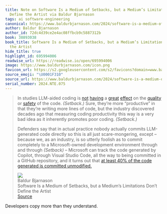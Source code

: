 ```yaml
---
title: Note on Software Is a Medium of Setbacks, but a Medium’s Limitations Don’t
  Define the Artist via Baldur Bjarnason
tags: ai software-engineering
canonical: https://www.baldurbjarnason.com/2024/software-is-a-medium-of-setbacks/
author: Baldur Bjarnason
author_id: 72dc4d39ce2e4ac08ffbcb9c5887312b
book: 38893038
book_title: Software Is a Medium of Setbacks, but a Medium’s Limitations Don’t Define
  the Artist
hide_title: true
highlight_id: 695994006
readwise_url: https://readwise.io/open/695994006
image: https://www.baldurbjarnason.com/icon.png
favicon_url: https://s2.googleusercontent.com/s2/favicons?domain=www.baldurbjarnason.com
source_emoji: "\U0001F310"
source_url: https://www.baldurbjarnason.com/2024/software-is-a-medium-of-setbacks/#:~:text=In%20studies%20LLM-aided,%28https%3A%2F%2Fwww.microsoft.com%2Fen-us%2FInvestor%2Fevents%2FFY-2023%2FMorgan-Stanley-TMT-Conference%23%3A%7E%3Atext%3DScott%2520Guthrie%253A%2520I%2520think%2520you%2527re%2Cis%2520now%2520AI%252Dgenerated%2520and%2520unmodified%29
serial_number: 2024.NTE.075
---
```

> In studies LLM-aided coding is [not](https://visualstudiomagazine.com/Articles/2024/01/25/copilot-research.aspx) [having](https://arxiv.org/abs/2211.03622) a [great](https://arxiv.org/abs/2108.09293) [effect](https://arxiv.org/abs/2208.09727) on the [quality](https://softwarecrisis.dev/letters/ai-and-software-quality/) or [safety](https://arstechnica.com/information-technology/2024/01/ai-poisoning-could-turn-open-models-into-destructive-sleeper-agents-says-anthropic/) of the code. *(Setback.)* Sure, they’re more “productive” in that they’re writing more lines of code, but the industry discovered decades ago that measuring coding productivity this way is a very bad idea as it inherently promotes poor coding. *(Setback.)*
> 
> Defenders say that in actual practice nobody actually commits LLM-generated code directly so this is all just scare-mongering, except – because we, as an industry, is so utterly foolish as to commit completely to a Microsoft-owned development environment through and through *(Setback)* – Microsoft can track the code generated by Copilot, through Visual Studio Code, all the way to being committed in a GitHub repository, and it turns out that [at least 40% of the code generated is committed unmodified.](https://www.microsoft.com/en-us/Investor/events/FY-2023/Morgan-Stanley-TMT-Conference#:~:text=Scott%20Guthrie%3A%20I%20think%20you%27re,is%20now%20AI%2Dgenerated%20and%20unmodified)
> <div class="quoteback-footer"><div class="quoteback-avatar"><img class="mini-favicon" src="https://s2.googleusercontent.com/s2/favicons?domain=www.baldurbjarnason.com"></div><div class="quoteback-metadata"><div class="metadata-inner"><span style="display:none">FROM:</span><div aria-label="Baldur Bjarnason" class="quoteback-author"> Baldur Bjarnason</div><div aria-label="Software Is a Medium of Setbacks, but a Medium’s Limitations Don’t Define the Artist" class="quoteback-title"> Software Is a Medium of Setbacks, but a Medium’s Limitations Don’t Define the Artist</div></div></div><div class="quoteback-backlink"><a target="_blank" aria-label="go to the full text of this quotation" rel="noopener" href="https://www.baldurbjarnason.com/2024/software-is-a-medium-of-setbacks/#:~:text=In%20studies%20LLM-aided,%28https%3A%2F%2Fwww.microsoft.com%2Fen-us%2FInvestor%2Fevents%2FFY-2023%2FMorgan-Stanley-TMT-Conference%23%3A%7E%3Atext%3DScott%2520Guthrie%253A%2520I%2520think%2520you%2527re%2Cis%2520now%2520AI%252Dgenerated%2520and%2520unmodified%29" class="quoteback-arrow"> Source</a></div></div>

Developers copy more than they understand.